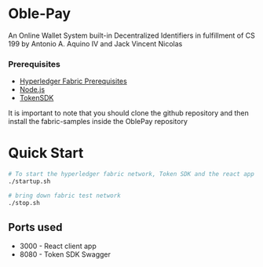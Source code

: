 # Oble-Pay
An Online Wallet System built-in Decentralized Identifiers in fulfillment of CS 199 by Antonio A. Aquino IV and Jack Vincent Nicolas

  


### Prerequisites

- [Hyperledger Fabric Prerequisites][1]
- [Node.js][2]
- [TokenSDK][3]


It is important to note that you should clone the github repository and then install the fabric-samples inside the OblePay repository

# Quick Start

```bash
# To start the hyperledger fabric network, Token SDK and the react app
./startup.sh

# bring down fabric test network 
./stop.sh      
```

## Ports used

- 3000 - React client app
- 8080 - Token SDK Swagger





[1]: https://hyperledger-fabric.readthedocs.io/en/release-2.5/prereqs.html
[2]: https://nodejs.org/
[3]: https://github.com/hyperledger/fabric-samples/tree/main/token-sdk